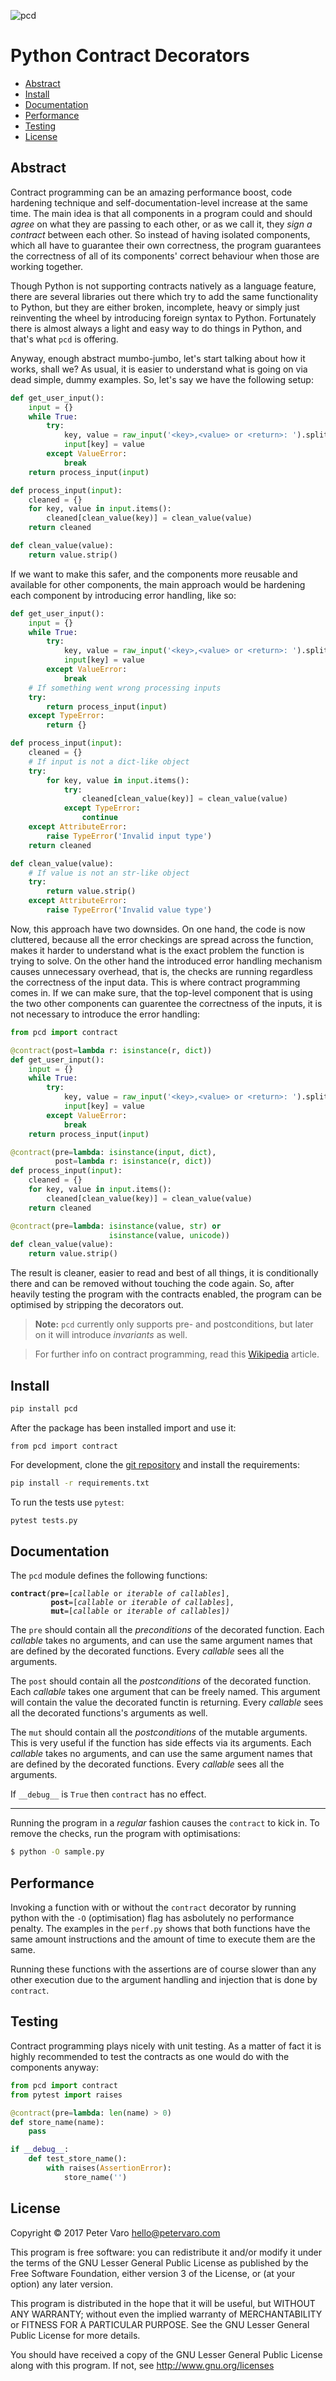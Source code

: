 ![pcd][0]

Python Contract Decorators
==========================

- [Abstract](#abstract)
- [Install](#install)
- [Documentation](#documentation)
- [Performance](#performance)
- [Testing](#testing)
- [License](#license)


Abstract
--------

Contract programming can be an amazing performance boost, code hardening
technique and self-documentation-level increase at the same time.  The main idea
is that all components in a program could and should *agree* on what they are
passing to each other, or as we call it, they *sign a contract* between each
other.  So instead of having isolated components, which all have to guarantee
their own correctness, the program guarantees the correctness of all of its
components' correct behaviour when those are working together.

Though Python is not supporting contracts natively as a language feature, there
are several libraries out there which try to add the same functionality to
Python, but they are either broken, incomplete, heavy or simply just reinventing
the wheel by introducing foreign syntax to Python.  Fortunately there is almost
always a light and easy way to do things in Python, and that's what `pcd` is
offering.

Anyway, enough abstract mumbo-jumbo, let's start talking about how it works,
shall we?  As usual, it is easier to understand what is going on via dead
simple, dummy examples.  So, let's say we have the following setup:

```python
def get_user_input():
    input = {}
    while True:
        try:
            key, value = raw_input('<key>,<value> or <return>: ').split(',')
            input[key] = value
        except ValueError:
            break
    return process_input(input)

def process_input(input):
    cleaned = {}
    for key, value in input.items():
        cleaned[clean_value(key)] = clean_value(value)
    return cleaned

def clean_value(value):
    return value.strip()
```

If we want to make this safer, and the components more reusable and available
for other components, the main approach would be hardening each component by
introducing error handling, like so:

```python
def get_user_input():
    input = {}
    while True:
        try:
            key, value = raw_input('<key>,<value> or <return>: ').split(',')
            input[key] = value
        except ValueError:
            break
    # If something went wrong processing inputs
    try:
        return process_input(input)
    except TypeError:
        return {}

def process_input(input):
    cleaned = {}
    # If input is not a dict-like object
    try:
        for key, value in input.items():
            try:
                cleaned[clean_value(key)] = clean_value(value)
            except TypeError:
                continue
    except AttributeError:
        raise TypeError('Invalid input type')
    return cleaned

def clean_value(value):
    # If value is not an str-like object
    try:
        return value.strip()
    except AttributeError:
        raise TypeError('Invalid value type')
```

Now, this approach have two downsides.  On one hand, the code is now cluttered,
because all the error checkings are spread across the function, makes it harder
to understand what is the exact problem the function is trying to solve.  On the
other hand the introduced error handling mechanism causes unnecessary overhead,
that is, the checks are running regardless the correctness of the input data.
This is where contract programming comes in.  If we can make sure, that the
top-level component that is using the two other components can guarentee the
correctness of the inputs, it is not necessary to introduce the error handling:

```python
from pcd import contract

@contract(post=lambda r: isinstance(r, dict))
def get_user_input():
    input = {}
    while True:
        try:
            key, value = raw_input('<key>,<value> or <return>: ').split(',')
            input[key] = value
        except ValueError:
            break
    return process_input(input)

@contract(pre=lambda: isinstance(input, dict),
          post=lambda r: isinstance(r, dict))
def process_input(input):
    cleaned = {}
    for key, value in input.items():
        cleaned[clean_value(key)] = clean_value(value)
    return cleaned

@contract(pre=lambda: isinstance(value, str) or
                      isinstance(value, unicode))
def clean_value(value):
    return value.strip()
```

The result is cleaner, easier to read and best of all things, it is
conditionally there and can be removed without touching the code again.  So,
after heavily testing the program with the contracts enabled, the program can be
optimised by stripping the decorators out.

> **Note:** `pcd` currently only supports pre- and postconditions, but later on
> it will introduce *invariants* as well.

> For further info on contract programming, read this [Wikipedia][1] article.

Install
-------

```bash
pip install pcd
```

After the package has been installed import and use it:

```
from pcd import contract
```

For development, clone the [git repository][2] and install the requirements:

```bash
pip install -r requirements.txt
```

To run the tests use `pytest`:

```bash
pytest tests.py
```


Documentation
-------------

The `pcd` module defines the following functions:

<pre><code><b>contract</b><i>(</i><b>pre</b>=[<i>callable</i> or <i>iterable of callables</i>],
         <b>post</b>=[<i>callable</i> or <i>iterable of callables</i>],
         <b>mut</b>=[<i>callable</i> or <i>iterable of callables</i>]<i>)</i></code></pre>

The `pre` should contain all the *preconditions* of the decorated function.
Each *callable* takes no arguments, and can use the same argument names that are
defined by the decorated functions.  Every *callable* sees all the arguments.

The `post` should contain all the *postconditions* of the decorated function.
Each *callable* takes one argument that can be freely named.  This argument will
contain the value the decorated functin is returning.  Every *callable* sees all
the decorated functions's arguments as well.

The `mut` should contain all the *postconditions* of the mutable arguments.
This is very useful if the function has side effects via its arguments.  Each
*callable* takes no arguments, and can use the same argument names that are
defined by the decorated functions.  Every *callable* sees all the arguments.

If `__debug__` is `True` then `contract` has no effect.

- - -

Running the program in a *regular* fashion causes the `contract` to kick in.  To
remove the checks, run the program with optimisations:

```bash
$ python -O sample.py
```


Performance
-----------

Invoking a function with or without the `contract` decorator by running python
with the `-O` (optimisation) flag has asbolutely no performance penalty. The
examples in the `perf.py` shows that both functions have the same amount
instructions and the amount of time to execute them are the same.

Running these functions with the assertions are of course slower than any other
execution due to the argument handling and injection that is done by `contract`.


Testing
-------

Contract programming plays nicely with unit testing.  As a matter of fact it is
highly recommended to test the contracts as one would do with the components
anyway:

```python
from pcd import contract
from pytest import raises

@contract(pre=lambda: len(name) > 0)
def store_name(name):
    pass

if __debug__:
    def test_store_name():
        with raises(AssertionError):
            store_name('')
```


License
-------

Copyright &copy; 2017 Peter Varo hello@petervaro.com

This program is free software: you can redistribute it and/or modify
it under the terms of the GNU Lesser General Public License as published by
the Free Software Foundation, either version 3 of the License, or
(at your option) any later version.

This program is distributed in the hope that it will be useful,
but WITHOUT ANY WARRANTY; without even the implied warranty of
MERCHANTABILITY or FITNESS FOR A PARTICULAR PURPOSE.  See the
GNU Lesser General Public License for more details.

You should have received a copy of the GNU Lesser General Public License
along with this program.  If not, see http://www.gnu.org/licenses

[0]: img/logo.png?raw=true "pcd"
[1]: https://en.wikipedia.org/wiki/Design_by_contract
[2]: ...